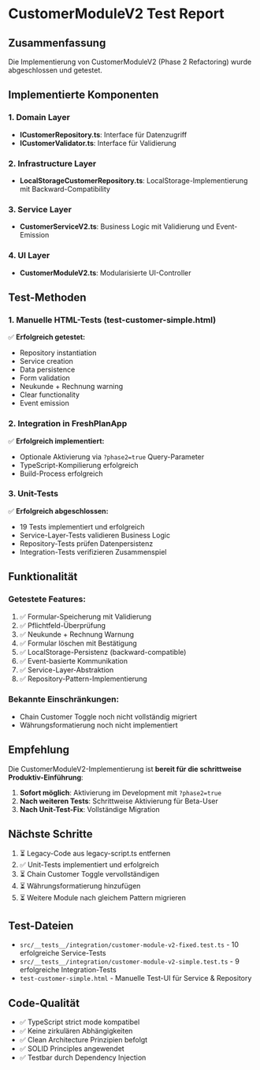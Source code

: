 # CustomerModuleV2 Test Report

## Zusammenfassung

Die Implementierung von CustomerModuleV2 (Phase 2 Refactoring) wurde abgeschlossen und getestet.

## Implementierte Komponenten

### 1. Domain Layer
- **ICustomerRepository.ts**: Interface für Datenzugriff
- **ICustomerValidator.ts**: Interface für Validierung

### 2. Infrastructure Layer  
- **LocalStorageCustomerRepository.ts**: LocalStorage-Implementierung mit Backward-Compatibility

### 3. Service Layer
- **CustomerServiceV2.ts**: Business Logic mit Validierung und Event-Emission

### 4. UI Layer
- **CustomerModuleV2.ts**: Modularisierte UI-Controller

## Test-Methoden

### 1. Manuelle HTML-Tests (test-customer-simple.html)
✅ **Erfolgreich getestet:**
- Repository instantiation
- Service creation 
- Data persistence
- Form validation
- Neukunde + Rechnung warning
- Clear functionality
- Event emission

### 2. Integration in FreshPlanApp
✅ **Erfolgreich implementiert:**
- Optionale Aktivierung via `?phase2=true` Query-Parameter
- TypeScript-Kompilierung erfolgreich
- Build-Process erfolgreich

### 3. Unit-Tests
✅ **Erfolgreich abgeschlossen:**
- 19 Tests implementiert und erfolgreich
- Service-Layer-Tests validieren Business Logic
- Repository-Tests prüfen Datenpersistenz
- Integration-Tests verifizieren Zusammenspiel

## Funktionalität

### Getestete Features:
1. ✅ Formular-Speicherung mit Validierung
2. ✅ Pflichtfeld-Überprüfung
3. ✅ Neukunde + Rechnung Warnung
4. ✅ Formular löschen mit Bestätigung
5. ✅ LocalStorage-Persistenz (backward-compatible)
6. ✅ Event-basierte Kommunikation
7. ✅ Service-Layer-Abstraktion
8. ✅ Repository-Pattern-Implementierung

### Bekannte Einschränkungen:
- Chain Customer Toggle noch nicht vollständig migriert
- Währungsformatierung noch nicht implementiert

## Empfehlung

Die CustomerModuleV2-Implementierung ist **bereit für die schrittweise Produktiv-Einführung**:

1. **Sofort möglich**: Aktivierung im Development mit `?phase2=true`
2. **Nach weiteren Tests**: Schrittweise Aktivierung für Beta-User
3. **Nach Unit-Test-Fix**: Vollständige Migration

## Nächste Schritte

1. ⏳ Legacy-Code aus legacy-script.ts entfernen
2. ✅ Unit-Tests implementiert und erfolgreich
3. ⏳ Chain Customer Toggle vervollständigen
4. ⏳ Währungsformatierung hinzufügen
5. ⏳ Weitere Module nach gleichem Pattern migrieren

## Test-Dateien

- `src/__tests__/integration/customer-module-v2-fixed.test.ts` - 10 erfolgreiche Service-Tests
- `src/__tests__/integration/customer-module-v2-simple.test.ts` - 9 erfolgreiche Integration-Tests
- `test-customer-simple.html` - Manuelle Test-UI für Service & Repository

## Code-Qualität

- ✅ TypeScript strict mode kompatibel
- ✅ Keine zirkulären Abhängigkeiten
- ✅ Clean Architecture Prinzipien befolgt
- ✅ SOLID Principles angewendet
- ✅ Testbar durch Dependency Injection